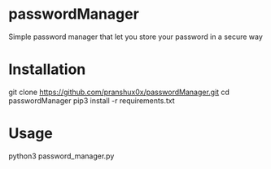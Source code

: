 # passwordManager
 Simple password manager that let you store your password in a secure way

# Installation
git clone https://github.com/pranshux0x/passwordManager.git
cd passwordManager
pip3 install -r requirements.txt

# Usage
python3 password_manager.py

